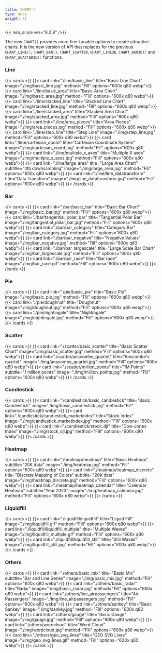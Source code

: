 ```yaml
---
title: CHART()
type: docs
weight: 51
---
```


{{< neo_since ver="8.0.8" />}}

The new `CHART()` provides more fine-tunable options to create attractive charts.
It is the new version of API that replaces for the previous `CHART_LINE()`, `CHART_BAR()`, `CHART_SCATTER`, `CHART_LINE3D`, `CHART_BAR3D()` and `CHART_SCATTER3D()` functions.

### Line

{{< cards >}}
    {{< card link="./line/basic_line" title="Basic Line Chart"
            image="./img/basic_line.jpg" method="Fill" options="600x q80 webp">}}
    {{< card link="./line/basic_area" title="Basic Area Chart"
            image="./img/basic_area.jpg" method="Fill" options="600x q80 webp">}}
    {{< card link="./line/stacked_line" title="Stacked Line Chart"
            image="./img/stacked_line.jpg" method="Fill" options="600x q80 webp">}}
    {{< card link="./line/stacked_area" title="Stacked Area Chart"
            image="./img/stacked_area.jpg" method="Fill" options="600x q80 webp">}}
    {{< card link="./line/area_pieces" title="Area Pieces"
            image="./img/area_pieces.jpg" method="Fill" options="600x q80 webp">}}
    {{< card link="./line/step_line" title="Step Line"
            image="./img/step_line.jpg" method="Fill" options="600x q80 webp">}}
    {{< card link="./line/cartesian_coord" title="Cartesian Coordinate System"
            image="./img/cartesian_coord.jpg" method="Fill" options="600x q80 webp">}}
    {{< card link="./line/multiple_x_axes" title="Multiple X axes"
            image="./img/multiple_x_axes.jpg" method="Fill" options="600x q80 webp">}}
    {{< card link="./line/large_area" title="Large Area Chart" subtitle="lttb downsampling"
            image="./img/large_area.jpg" method="Fill" options="600x q80 webp">}}
    {{< card link="./line/line_datatransform" title="Data Transform"
            image="./img/line_datatransform.jpg" method="Fill" options="600x q80 webp">}}
{{< /cards >}}

### Bar

{{< cards >}}
    {{< card link="./bar/basic_bar" title="Basic Bar Chart"
            image="./img/basic_bar.jpg" method="Fill" options="600x q80 webp">}}
    {{< card link="./bar/tangential_polar_bar" title="Tangential Polar Bar"
            image="./img/tangential_polar_bar.jpg" method="Fill" options="600x q80 webp">}}
    {{< card link="./bar/bar_category" title="Category Bar"
            image="./img/bar_category.jpg" method="Fill" options="600x q80 webp">}}
    {{< card link="./bar/bar_negative" title="Negative Values"
            image="./img/bar_negative.jpg" method="Fill" options="600x q80 webp">}}
    {{< card link="./bar/bar_largescale" title="Large Scale Bar Chart"
            image="./img/bar_largescale.jpg" method="Fill" options="600x q80 webp">}}
    {{< card link="./bar/bar_race" title="Bar race"
            image="./img/bar_race.gif" method="Fill" options="600x q80 webp">}}
{{< /cards >}}

### Pie

{{< cards >}}
    {{< card link="./pie/basic_pie" title="Basic Pie"
            image="./img/basic_pie.jpg" method="Fill" options="600x q80 webp">}}
    {{< card link="./pie/doughnut" title="Doughnut"
            image="./img/doughnut.jpg" method="Fill" options="600x q80 webp">}}
    {{< card link="./pie/nightingale" title="Nightingale"
            image="./img/nightingale.jpg" method="Fill" options="600x q80 webp">}}
{{< /cards >}}

### Scatter

{{< cards >}}
    {{< card link="./scatter/basic_scatter" title="Basic Scatter Chart"
            image="./img/basic_scatter.jpg" method="Fill" options="600x q80 webp">}}
    {{< card link="./scatter/anscombe_quartet" title="Anscombe's quartet"
            image="./img/anscombe_quartet.jpg" method="Fill" options="600x q80 webp">}}
    {{< card link="./scatter/million_points" title="1M Points" subtitle="1 million points"
            image="./img/million_points.jpg" method="Fill" options="600x q80 webp">}}
{{< /cards >}}

### Candlestick

{{< cards >}}
    {{< card link="./candlestick/basic_candlestick" title="Basic Candlestick"
            image="./img/basic_candlestick.jpg" method="Fill" options="600x q80 webp">}}
    {{< card link="./candlestick/candlestick_marketindex" title="Stock Index"
            image="./img/candlestick_marketindex.jpg" method="Fill" options="600x q80 webp">}}
    {{< card link="./candlestick/stock_dji" title="Dow-Jones Index"
            image="./img/stock_dji.jpg" method="Fill" options="600x q80 webp">}}
{{< /cards >}}

### Heatmap

{{< cards >}}
    {{< card link="./heatmap/heatmap" title="Basic Heatmap" subtitle="20K data"
            image="./img/heatmap.jpg" method="Fill" options="600x q80 webp">}}
    {{< card link="./heatmap/heatmap_discrete" title="Discrete Mapping of Colors" subtitle="20K data"
            image="./img/heatmap_discrete.jpg" method="Fill" options="600x q80 webp">}}
    {{< card link="./heatmap/heatmap_calendar" title="Calendar Heatmap" subtitle="Year 2023"
            image="./img/heatmap_calendar.jpg" method="Fill" options="600x q80 webp">}}
{{< /cards >}}

### Liquidfill

{{< cards >}}
    {{< card link="./liquidfill/liquidfill" title="Liquid Fill"
            image="./img/liquidfill.gif" method="Fill" options="600x q80 webp">}}
    {{< card link="./liquidfill/liquidfill_multiple" title="Multiple Waves"
            image="./img/liquidfill_multiple.gif" method="Fill" options="600x q80 webp">}}
    {{< card link="./liquidfill/liquidfill_still" title="Still Waves"
            image="./img/liquidfill_still.jpg" method="Fill" options="600x q80 webp">}}
{{< /cards >}}

### Others

{{< cards >}}
    {{< card link="./others/basic_mix" title="Basic Mix" subtitle="Bar and Line Series"
            image="./img/basic_mix.jpg" method="Fill" options="600x q80 webp">}}
    {{< card link="./others/basic_radar" title="Radar"
            image="./img/basic_radar.jpg" method="Fill" options="600x q80 webp">}}
    {{< card link="./others/line_airpassengers" title="Air Passengers"
            image="./img/line_airpassengers.jpg" method="Fill" options="600x q80 webp">}}
    {{< card link="./others/sankey" title="Basic Sankey"
            image="./img/sankey.jpg" method="Fill" options="600x q80 webp">}}
    {{< card link="./others/gauge" title="Basic Gauge"
            image="./img/gauge.jpg" method="Fill" options="600x q80 webp">}}
    {{< card link="./others/wordcloud" title="Word Cloud"
            image="./img/wordcloud.jpg" method="Fill" options="600x q80 webp">}}
    {{< card link="./others/geo_svg_lines" title="GEO SVG Lines"
            image="./img/geo_svg_lines.gif" method="Fill" options="600x q80 webp">}}
{{< /cards >}}

